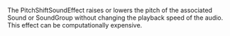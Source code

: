 The PitchShiftSoundEffect raises or lowers the pitch of the associated Sound
or SoundGroup without changing the playback speed of the audio. This effect
can be computationally expensive.